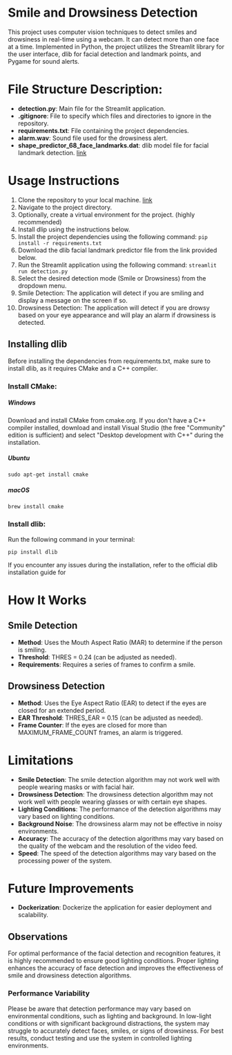 # Smile and Drowsiness Detection

This project uses computer vision techniques to detect smiles and drowsiness in real-time using a webcam. 
It can detect more than one face at a time. Implemented in Python, the project utilizes the Streamlit library for 
the user interface, dlib for facial detection and landmark points, and Pygame for sound alerts.

# File Structure Description:
- **detection.py**: Main file for the Streamlit application.
- **.gitignore**: File to specify which files and directories to ignore in the repository.
- **requirements.txt**: File containing the project dependencies.
- **alarm.wav**: Sound file used for the drowsiness alert.
- **shape_predictor_68_face_landmarks.dat**: dlib model file for facial landmark detection. [link](https://github.com/italojs/facial-landmarks-recognition/blob/master/shape_predictor_68_face_landmarks.dat)

# Usage Instructions
1. Clone the repository to your local machine. [link](https://github.com/sgomezp/smiles-drowsiness-detector.git)
2. Navigate to the project directory.
3. Optionally, create a virtual environment for the project. (highly recommended)
4. Install dlip using the instructions below.
5. Install the project dependencies using the following command:
   `pip install -r requirements.txt`
6. Download the dlib facial landmark predictor file from the link provided below.
7. Run the Streamlit application using the following command:
   `streamlit run detection.py`
8. Select the desired detection mode (Smile or Drowsiness) from the dropdown menu.
9. Smile Detection: The application will detect if you are smiling and display a message on the screen if so.
10. Drowsiness Detection: The application will detect if you are drowsy based on your eye appearance and will play an alarm if drowsiness is detected.


## Installing dlib
Before installing the dependencies from requirements.txt, make sure to install dlib, as it requires 
CMake and a C++ compiler.

### Install CMake:

##### Windows

Download and install CMake from cmake.org.
If you don't have a C++ compiler installed, download and install Visual Studio (the free "Community" edition is 
sufficient) and select "Desktop development with C++" during the installation.

##### Ubuntu 
`sudo apt-get install cmake`

##### macOS
`brew install cmake`

### Install dlib:

Run the following command in your terminal:

`pip install dlib`

If you encounter any issues during the installation, refer to the official dlib installation guide for

# How It Works

## Smile Detection
- **Method**: Uses the Mouth Aspect Ratio (MAR) to determine if the person is smiling.
- **Threshold**: THRES = 0.24 (can be adjusted as needed).
- **Requirements**: Requires a series of frames to confirm a smile.
## Drowsiness Detection
- **Method**: Uses the Eye Aspect Ratio (EAR) to detect if the eyes are closed for an extended period.
- **EAR Threshold**: THRES_EAR = 0.15 (can be adjusted as needed).
- **Frame Counter**: If the eyes are closed for more than MAXIMUM_FRAME_COUNT frames, an alarm is triggered.

# Limitations
- **Smile Detection**: The smile detection algorithm may not work well with people wearing masks or with facial hair.
- **Drowsiness Detection**: The drowsiness detection algorithm may not work well with people wearing glasses or with certain eye shapes.
- **Lighting Conditions**: The performance of the detection algorithms may vary based on lighting conditions.
- **Background Noise**: The drowsiness alarm may not be effective in noisy environments.
- **Accuracy**: The accuracy of the detection algorithms may vary based on the quality of the webcam and the resolution of the video feed.
- **Speed**: The speed of the detection algorithms may vary based on the processing power of the system.

# Future Improvements
- **Dockerization**: Dockerize the application for easier deployment and scalability.

## Observations
For optimal performance of the facial detection and recognition features, it is highly recommended
to ensure good lighting conditions. Proper lighting enhances the accuracy of face detection and 
improves the effectiveness of smile and drowsiness detection algorithms.

### Performance Variability
Please be aware that detection performance may vary based on environmental conditions, such as lighting 
and background. In low-light conditions or with significant background distractions, the system 
may struggle to accurately detect faces, smiles, or signs of drowsiness. For best results, 
conduct testing and use the system in controlled lighting environments.


